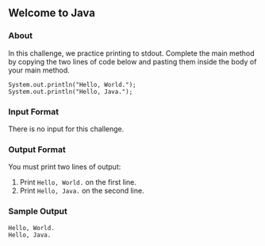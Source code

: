 ## Welcome to Java

### About

In this challenge, we practice printing to stdout. Complete the main method by copying the two lines of code below and
pasting them inside the body of your main method.

```
System.out.println("Hello, World.");
System.out.println("Hello, Java.");
```

### Input Format

There is no input for this challenge.

### Output Format

You must print two lines of output:

1. Print ```Hello, World.``` on the first line.
2. Print ```Hello, Java.``` on the second line.

### Sample Output

```
Hello, World.
Hello, Java.
```
